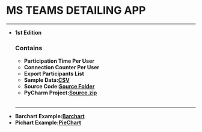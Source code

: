 <html>
<body>
<h1>MS TEAMS DETAILING APP</h1>
<hr>
 <ul>
   <b><li>1st Edition</li>
     <h3>Contains</h3>
     <ul>
       <li>Participation Time Per User</li>
       <li>Connection Counter Per User</li>
       <li>Export Participants List</li>
       <li>Sample Data:<a href="https://raw.githubusercontent.com/vasnastos/Python_Repository/main/MSTEAMS_APP/SOURCE_EDITION(1)/lab_source.csv" target="_blank">CSV</a></li>
       <li>Source Code:<a href="https://github.com/vasnastos/Python_Repository/tree/main/MSTEAMS_APP/SOURCE_EDITION(1)" target="_blank">Source Folder</a>
       </li>
       <li>PyCharm Project:<a href="https://github.com/vasnastos/Python_Repository/raw/main/MSTEAMS_APP/MSTEAMS.zip">Source.zip</a></li>
     </ul>
     <br>
     <hr>
    <b><li>Barchart Example:<a href="https://github.com/vasnastos/Python_Repository/tree/main/MSTEAMS_APP/BarChart">Barchart</a></li></b>
    <b><li>Pichart Example:<a href="https://github.com/vasnastos/Python_Repository/tree/main/MSTEAMS_APP/PieChart">PieChart</a></b>
 </ul>
</body>
</html>

